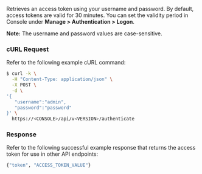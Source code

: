 Retrieves an access token using your username and password.
By default, access tokens are valid for 30 minutes.
You can set the validity period in Console under **Manage > Authentication > Logon**.

**Note:** The username and password values are case-sensitive.

### cURL Request

Refer to the following example cURL command:

```bash
$ curl -k \
  -H "Content-Type: application/json" \
  -X POST \
  -d \
'{
   "username":"admin",
   "password":"password"
}' \
  https://<CONSOLE>/api/v<VERSION>/authenticate
```

### Response

Refer to the following successful example response that returns the access token for use in other API endpoints:

```bash
{"token", "ACCESS_TOKEN_VALUE"}
```
